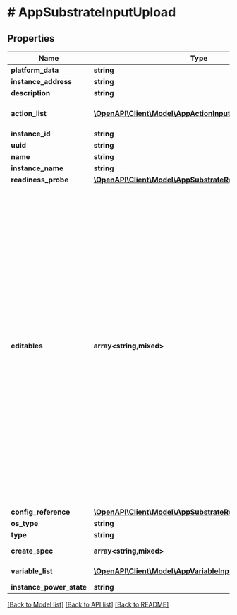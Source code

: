 # # AppSubstrateInputUpload

## Properties

Name | Type | Description | Notes
------------ | ------------- | ------------- | -------------
**platform_data** | **string** |  | [optional]
**instance_address** | **string** |  | [optional]
**description** | **string** |  | [optional]
**action_list** | [**\OpenAPI\Client\Model\AppActionInputUpload[]**](AppActionInputUpload.md) | List of references to action |
**instance_id** | **string** |  | [optional]
**uuid** | **string** |  | [optional]
**name** | **string** |  |
**instance_name** | **string** |  | [optional]
**readiness_probe** | [**\OpenAPI\Client\Model\AppSubstrateReadinessProbeUpload**](AppSubstrateReadinessProbeUpload.md) |  | [optional]
**editables** | **array<string,mixed>** | Runtime editable attributes for this entity. The structure for this is a dictionary. The keys in this dictionary should be the name of the attribute on the entity. If the attribute is editable, the value should be true, else false. If the attribute is a nested dictionary, the value can contain a nested dictionary with the same key value structure described above. | [optional]
**config_reference** | [**\OpenAPI\Client\Model\AppSubstrateReferenceUpload**](AppSubstrateReferenceUpload.md) |  | [optional]
**os_type** | **string** |  | [optional]
**type** | **string** |  |
**create_spec** | **array<string,mixed>** | Spec of the substrate | [optional]
**variable_list** | [**\OpenAPI\Client\Model\AppVariableInputUpload[]**](AppVariableInputUpload.md) | List of variables |
**instance_power_state** | **string** |  | [optional]

[[Back to Model list]](../../README.md#models) [[Back to API list]](../../README.md#endpoints) [[Back to README]](../../README.md)
